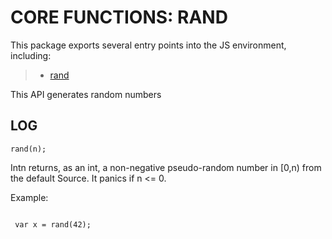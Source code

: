  


 # CORE FUNCTIONS: RAND


 

 This package exports several entry points into the JS environment,
 including:

 > * [rand](#rand)

 This API generates random numbers

 ## LOG
 <a name="rand"></a>
 `rand(n);`

 Intn returns, as an int, a non-negative pseudo-random number in
 [0,n) from the default Source. It panics if n <= 0.

 Example:

 ```

  var x = rand(42);

 ```


